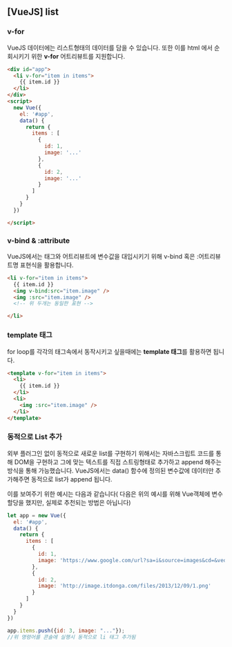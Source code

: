 ## [VueJS] list



### v-for

VueJS 데이터에는 리스트형태의 데이터를 담을 수 있습니다. 또한 이를 html 에서 순회시키기 위한 **v-for** 어트리뷰트를 지원합니다.

```html
<div id="app">
  <li v-for="item in items">
    {{ item.id }}
  </li>
</div>
<script>
  new Vue({
    el: '#app',
    data() {
      return {
        items : [
          {
            id: 1,
            image: '...'
          },
          {
            id: 2,
            image: '...'
          }
        ]
      }
    }
  })

</script>
```



### v-bind & :attribute

VueJS에서는 태그와 어트리뷰트에 변수값을 대입시키기 위해 v-bind 혹은 :어트리뷰트명 표현식을 활용합니다.

```html
<li v-for="item in items">
  {{ item.id }}
  <img v-bind:src="item.image" />
  <img :src="item.image" />  
  <!-- 위 두개는 동일한 표현 -->

</li>
```





### template 태그

for loop를 각각의 태그속에서 동작시키고 싶을때에는 **template 태그**를 활용하면 됩니다.

```html
<template v-for="item in items">
  <li>
    {{ item.id }}
  </li>
  <li>
    <img :src="item.image" />
  </li>
</template>
```





### 동적으로 List 추가

외부 플러그인 없이 동적으로 새로운 list를 구현하기 위해서는 자바스크립트 코드를 통해 DOM을 구현하고 그에 맞는 텍스트를 직접 스트링형태로 추가하고 append 해주는 방식을 통해 가능했습니다. VueJS에서는 data() 함수에 정의된 변수값에 데이터만 추가해주면 동적으로 list가 append 됩니다.

이를 보여주기 위한 예시는 다음과 같습니다( 다음은 위의 예시를 위해 Vue객체에 변수할당을 했지만, 실제로 추천되는 방법은 아닙니다)





```js
let app = new Vue({
  el: '#app',
  data() {
    return {
      items : [
        {
          id: 1,
          image: 'https://www.google.com/url?sa=i&source=images&cd=&ved=&url=https%3A%2F%2Ftwitter.com%2Fgooglekorea&psig=AOvVaw16SeSEDgigBw1tSk64PIPF&ust=1557758223504154'
        },
        {
          id: 2,
          image: 'http://image.itdonga.com/files/2013/12/09/1.png'
        }
      ]
    }
  }
})

app.items.push({id: 3, image: "..."});
//위 명령어를 콘솔에 실행시 동적으로 li 태그 추가됨
```



